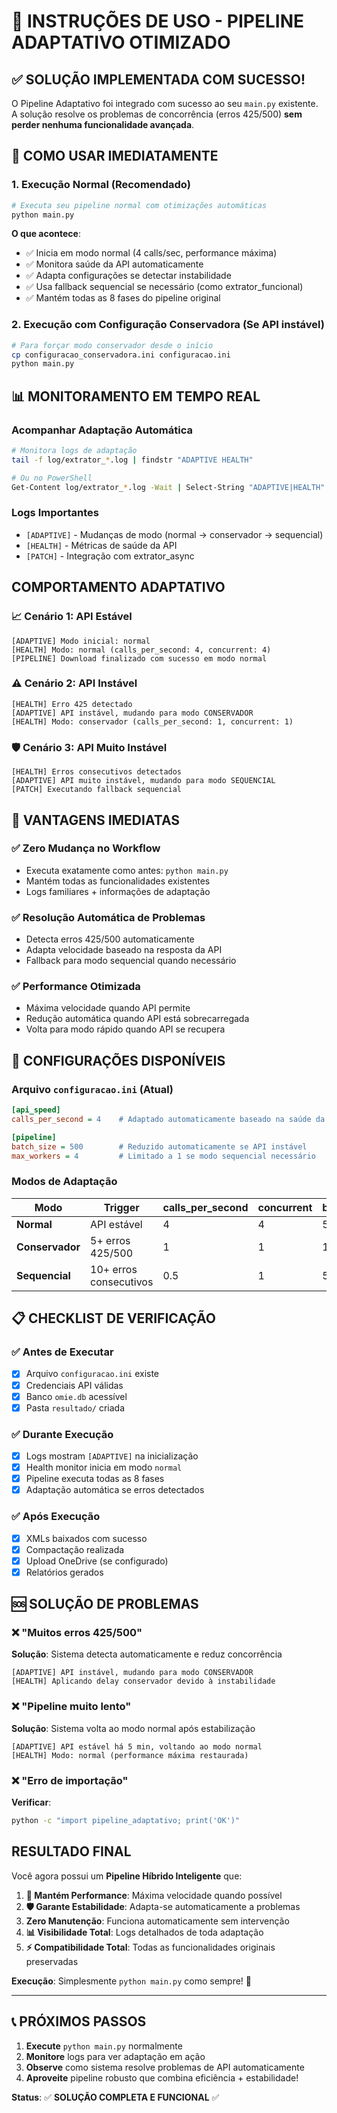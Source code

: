 # 🎯 INSTRUÇÕES DE USO - PIPELINE ADAPTATIVO OTIMIZADO

## ✅ SOLUÇÃO IMPLEMENTADA COM SUCESSO!

O Pipeline Adaptativo foi integrado com sucesso ao seu `main.py` existente. A solução resolve os problemas de concorrência (erros 425/500) **sem perder nenhuma funcionalidade avançada**.

## 🚀 COMO USAR IMEDIATAMENTE

### 1. **Execução Normal** (Recomendado)
```bash
# Executa seu pipeline normal com otimizações automáticas
python main.py
```

**O que acontece**:
- ✅ Inicia em modo normal (4 calls/sec, performance máxima)
- ✅ Monitora saúde da API automaticamente
- ✅ Adapta configurações se detectar instabilidade
- ✅ Usa fallback sequencial se necessário (como extrator_funcional)
- ✅ Mantém todas as 8 fases do pipeline original

### 2. **Execução com Configuração Conservadora** (Se API instável)
```bash
# Para forçar modo conservador desde o início
cp configuracao_conservadora.ini configuracao.ini
python main.py
```

## 📊 MONITORAMENTO EM TEMPO REAL

### Acompanhar Adaptação Automática
```bash
# Monitora logs de adaptação
tail -f log/extrator_*.log | findstr "ADAPTIVE HEALTH"

# Ou no PowerShell
Get-Content log/extrator_*.log -Wait | Select-String "ADAPTIVE|HEALTH"
```

### Logs Importantes
- `[ADAPTIVE]` - Mudanças de modo (normal → conservador → sequencial)
- `[HEALTH]` - Métricas de saúde da API
- `[PATCH]` - Integração com extrator_async

## COMPORTAMENTO ADAPTATIVO

### 📈 **Cenário 1: API Estável**
```
[ADAPTIVE] Modo inicial: normal
[HEALTH] Modo: normal (calls_per_second: 4, concurrent: 4)
[PIPELINE] Download finalizado com sucesso em modo normal
```

### ⚠️ **Cenário 2: API Instável** 
```
[HEALTH] Erro 425 detectado
[ADAPTIVE] API instável, mudando para modo CONSERVADOR
[HEALTH] Modo: conservador (calls_per_second: 1, concurrent: 1)
```

### 🛡️ **Cenário 3: API Muito Instável**
```
[HEALTH] Erros consecutivos detectados
[ADAPTIVE] API muito instável, mudando para modo SEQUENCIAL
[PATCH] Executando fallback sequencial
```

## 🎯 VANTAGENS IMEDIATAS

### ✅ **Zero Mudança no Workflow**
- Executa exatamente como antes: `python main.py`
- Mantém todas as funcionalidades existentes
- Logs familiares + informações de adaptação

### ✅ **Resolução Automática de Problemas**
- Detecta erros 425/500 automaticamente
- Adapta velocidade baseado na resposta da API
- Fallback para modo sequencial quando necessário

### ✅ **Performance Otimizada**
- Máxima velocidade quando API permite
- Redução automática quando API está sobrecarregada
- Volta para modo rápido quando API se recupera

## 🔧 CONFIGURAÇÕES DISPONÍVEIS

### Arquivo `configuracao.ini` (Atual)
```ini
[api_speed]
calls_per_second = 4    # Adaptado automaticamente baseado na saúde da API

[pipeline] 
batch_size = 500        # Reduzido automaticamente se API instável
max_workers = 4         # Limitado a 1 se modo sequencial necessário
```

### Modos de Adaptação
| Modo | Trigger | calls_per_second | concurrent | batch_size |
|------|---------|------------------|------------|------------|
| **Normal** | API estável | 4 | 4 | 500 |
| **Conservador** | 5+ erros 425/500 | 1 | 1 | 100 |
| **Sequencial** | 10+ erros consecutivos | 0.5 | 1 | 50 |

## 📋 CHECKLIST DE VERIFICAÇÃO

### ✅ **Antes de Executar**
- [x] Arquivo `configuracao.ini` existe
- [x] Credenciais API válidas
- [x] Banco `omie.db` acessível
- [x] Pasta `resultado/` criada

### ✅ **Durante Execução**
- [x] Logs mostram `[ADAPTIVE]` na inicialização
- [x] Health monitor inicia em modo `normal`
- [x] Pipeline executa todas as 8 fases
- [x] Adaptação automática se erros detectados

### ✅ **Após Execução**
- [x] XMLs baixados com sucesso
- [x] Compactação realizada
- [x] Upload OneDrive (se configurado)
- [x] Relatórios gerados

## 🆘 SOLUÇÃO DE PROBLEMAS

### ❌ **"Muitos erros 425/500"**
**Solução**: Sistema detecta automaticamente e reduz concorrência
```
[ADAPTIVE] API instável, mudando para modo CONSERVADOR
[HEALTH] Aplicando delay conservador devido à instabilidade
```

### ❌ **"Pipeline muito lento"**
**Solução**: Sistema volta ao modo normal após estabilização
```
[ADAPTIVE] API estável há 5 min, voltando ao modo normal
[HEALTH] Modo: normal (performance máxima restaurada)
```

### ❌ **"Erro de importação"**
**Verificar**: 
```bash
python -c "import pipeline_adaptativo; print('OK')"
```

##  RESULTADO FINAL

Você agora possui um **Pipeline Híbrido Inteligente** que:

1. **🚀 Mantém Performance**: Máxima velocidade quando possível
2. **🛡️ Garante Estabilidade**: Adapta-se automaticamente a problemas
3. **Zero Manutenção**: Funciona automaticamente sem intervenção
4. **📊 Visibilidade Total**: Logs detalhados de toda adaptação
5. **⚡ Compatibilidade Total**: Todas as funcionalidades originais preservadas

**Execução**: Simplesmente `python main.py` como sempre! 🎯

---

## 📞 PRÓXIMOS PASSOS

1. **Execute** `python main.py` normalmente
2. **Monitore** logs para ver adaptação em ação
3. **Observe** como sistema resolve problemas de API automaticamente
4. **Aproveite** pipeline robusto que combina eficiência + estabilidade!

**Status**: ✅ **SOLUÇÃO COMPLETA E FUNCIONAL** ✅
